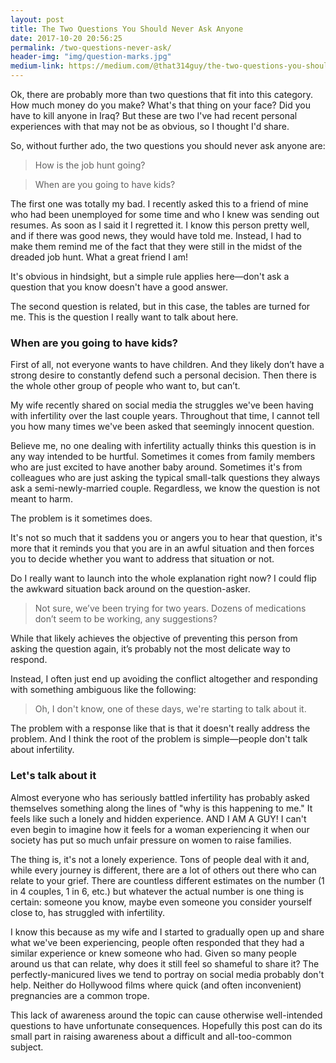```yaml
---
layout: post
title: The Two Questions You Should Never Ask Anyone
date: 2017-10-20 20:56:25
permalink: /two-questions-never-ask/
header-img: "img/question-marks.jpg"
medium-link: https://medium.com/@that314guy/the-two-questions-you-should-never-ask-anyone-7234c744b735
---
```

Ok, there are probably more than two questions that fit into this category. How much money do you make? What's that thing on your face? Did you have to kill anyone in Iraq? But these are two I've had recent personal experiences with that may not be as obvious, so I thought I'd share. 

So, without further ado, the two questions you should never ask anyone are:

> How is the job hunt going?

> When are you going to have kids?

The first one was totally my bad. I recently asked this to a friend of mine who had been unemployed for some time and who I knew was sending out resumes. As soon as I said it I regretted it. I know this person pretty well, and if there was good news, they would have told me. Instead, I had to make them remind me of the fact that they were still in the midst of the dreaded job hunt. What a great friend I am!

It's obvious in hindsight, but a simple rule applies here—don't ask a question that you know doesn't have a good answer.

The second question is related, but in this case, the tables are turned for me. This is the question I really want to talk about here.

### When are you going to have kids?

First of all, not everyone wants to have children. And they likely don’t have a strong desire to constantly defend such a personal decision. Then there is the whole other group of people who want to, but can’t.

My wife recently shared on social media the struggles we've been having with infertility over the last couple years. Throughout that time, I cannot tell you how many times we've been asked that seemingly innocent question.

Believe me, no one dealing with infertility actually thinks this question is in any way intended to be hurtful. Sometimes it comes from family members who are just excited to have another baby around. Sometimes it's from colleagues who are just asking the typical small-talk questions they always ask a semi-newly-married couple. Regardless, we know the question is not meant to harm. 

The problem is it sometimes does.

It's not so much that it saddens you or angers you to hear that question, it's more that it reminds you that you are in an awful situation and then forces you to decide whether you want to address that situation or not. 

Do I really want to launch into the whole explanation right now? I could flip the awkward situation back around on the question-asker.

> Not sure, we’ve been trying for two years. Dozens of medications don’t seem to be working, any suggestions?

While that likely achieves the objective of preventing this person from asking the question again, it’s probably not the most delicate way to respond.

Instead, I often just end up avoiding the conflict altogether and responding with something ambiguous like the following:

> Oh, I don't know, one of these days, we're starting to talk about it.

The problem with a response like that is that it doesn't really address the problem. And I think the root of the problem is simple—people don't talk about infertility.

### Let's talk about it

Almost everyone who has seriously battled infertility has probably asked themselves something along the lines of "why is this happening to me." It feels like such a lonely and hidden experience. AND I AM A GUY! I can't even begin to imagine how it feels for a woman experiencing it when our society has put so much unfair pressure on women to raise families. 

The thing is, it's not a lonely experience. Tons of people deal with it and, while every journey is different, there are a lot of others out there who can relate to your grief. There are countless different estimates on the number (1 in 4 couples, 1 in 6, etc.) but whatever the actual number is one thing is certain: someone you know, maybe even someone you consider yourself close to, has struggled with infertility.

I know this because as my wife and I started to gradually open up and share what we've been experiencing, people often responded that they had a similar experience or knew someone who had. Given so many people around us that can relate, why does it still feel so shameful to share it? The perfectly-manicured lives we tend to portray on social media probably don't help. Neither do Hollywood films where quick (and often inconvenient) pregnancies are a common trope.

This lack of awareness around the topic can cause otherwise well-intended questions to have unfortunate consequences. Hopefully this post can do its small part in raising awareness about a difficult and all-too-common subject.
